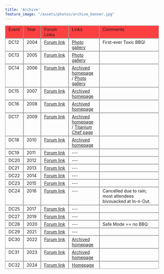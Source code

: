```yaml
---
title: 'Archive'
feature_image: "/assets/photos/archive_banner.jpg"
---
```


<style type="text/css">

.div-table{
	display: table;
	width: 100%;
}
.table-row {
	display: table-row;
}
.table-heading {
	display: table-header-group;
}
.table-cell, .table-head {
	border: 1px solid #999999;
	display: table-cell;
	padding: 3px 10px;
}
.table-head {
	background-color: #FF4040;
	font-weight: italic;
}
.table-body {
	display: table-row-group;
}
.forum {
    width: 18%;
}
.links {
    width: 20%;
}

</style>

<div class="div-table">
<div class="table-body">
<div class="table-row">
<div class="table-head event">Event</div>
<div class="table-head year">Year</div>
<div class="table-head forum">Forum Links</div>
<div class="table-head links">Links</div>
<div class="table-head comments">Comments</div>
</div>
<div class="table-row">
<div class="table-cell">DC12</div>
<div class="table-cell">2004</div>
<div class="table-cell"><a href="https://forum.defcon.org/node/4541">Forum link</a></div>
<div class="table-cell"><a href="https://web.archive.org/web/20070809063835/http://www.toxicbbq.com/photogallery/ToxicBBQ1/">Photo gallery</a></div>
<div class="table-cell">First-ever Toxic BBQ!</div>
</div>
<div class="table-row">
<div class="table-cell">DC13</div>
<div class="table-cell">2005</div>
<div class="table-cell"><a href="https://forum.defcon.org/node/523">Forum link</a></div>
<div class="table-cell"><a href="https://web.archive.org/web/20070809064017/http://www.toxicbbq.com/photogallery/ToxicBBQ2/">Photo gallery</a></div>
<div class="table-cell">&nbsp;</div>
</div>
<div class="table-row">
<div class="table-cell">DC14</div>
<div class="table-cell">2006</div>
<div class="table-cell"><a href="https://forum.defcon.org/node/339">Forum link</a></div>
<div class="table-cell"><a href="https://web.archive.org/web/20060616042958/http://www.toxicbbq.com:80/">Archived homepage</a> / <a href="https://web.archive.org/web/20070809024833/http://www.toxicbbq.com/photogallery/ToxicBBQ3/">Photo gallery</a></div>
<div class="table-cell">&nbsp;</div>
</div>
<div class="table-row">
<div class="table-cell">DC15</div>
<div class="table-cell">2007</div>
<div class="table-cell"><a href="https://forum.defcon.org/node/557">Forum link</a></div>
<div class="table-cell"><a href="https://web.archive.org/web/20070821012050/http://www.toxicbbq.com/index.php">Archived homepage</a></div>
<div class="table-cell">&nbsp;</div>
</div>
<div class="table-row">
<div class="table-cell">DC16</div>
<div class="table-cell">2008</div>
<div class="table-cell"><a href="https://forum.defcon.org/node/413">Forum link</a></div>
<div class="table-cell"><a href="https://web.archive.org/web/20081217013550/http://www.toxicbbq.com:80/">Archived homepage</a></div>
<div class="table-cell">&nbsp;</div>
</div>
<div class="table-row">
<div class="table-cell">DC17</div>
<div class="table-cell">2009</div>
<div class="table-cell"><a href="https://forum.defcon.org/node/430">Forum link</a></div>
<div class="table-cell"><a href="https://web.archive.org/web/20090717111830/http://www.toxicbbq.com/index.php">Archived homepage</a> / <a href="https://web.archive.org/web/20090718120256/http://titaniumchef.toxicbbq.com/">Titanium Chef page</a></div>
<div class="table-cell">&nbsp;</div>
</div>
<div class="table-row">
<div class="table-cell">DC18</div>
<div class="table-cell">2010</div>
<div class="table-cell"><a href="https://forum.defcon.org/node/506">Forum link</a></div>
<div class="table-cell"><a href="https://web.archive.org/web/20160514221618/http://toxicbbq.com/">Archived homepage</a></div>
<div class="table-cell">&nbsp;</div>
</div>
<div class="table-row">
<div class="table-cell">DC19</div>
<div class="table-cell">2011</div>
<div class="table-cell"><a href="https://forum.defcon.org/node/589">Forum link</a></div>
<div class="table-cell">---</div>
<div class="table-cell">&nbsp;</div>
</div>
<div class="table-row">
<div class="table-cell">DC20</div>
<div class="table-cell">2012</div>
<div class="table-cell"><a href="https://forum.defcon.org/node/645">Forum link</a></div>
<div class="table-cell">---</div>
<div class="table-cell">&nbsp;</div>
</div>
<div class="table-row">
<div class="table-cell">DC21</div>
<div class="table-cell">2013</div>
<div class="table-cell"><a href="https://forum.defcon.org/node/748">Forum link</a></div>
<div class="table-cell">---</div>
<div class="table-cell">&nbsp;</div>
</div>
<div class="table-row">
<div class="table-cell">DC22</div>
<div class="table-cell">2014</div>
<div class="table-cell"><a href="https://forum.defcon.org/node/14932">Forum link</a></div>
<div class="table-cell">---</div>
<div class="table-cell">&nbsp;</div>
</div>
<div class="table-row">
<div class="table-cell">DC23</div>
<div class="table-cell">2015</div>
<div class="table-cell"><a href="https://forum.defcon.org/node/220748">Forum link</a></div>
<div class="table-cell">---</div>
<div class="table-cell">&nbsp;</div>
</div>
<div class="table-row">
<div class="table-cell">DC24</div>
<div class="table-cell">2016</div>
<div class="table-cell"><a href="https://forum.defcon.org/node/223494">Forum link</a></div>
<div class="table-cell">---</div>
<div class="table-cell">Cancelled due to rain; most attendees bivouacked at In-n-Out.</div>
</div>
<div class="table-row">
<div class="table-cell">DC25</div>
<div class="table-cell">2017</div>
<div class="table-cell"><a href="https://forum.defcon.org/node/226062">Forum link</a></div>
<div class="table-cell">---</div>
<div class="table-cell">&nbsp;</div>
</div>
<div class="table-row">
<div class="table-cell">DC27</div>
<div class="table-cell">2019</div>
<div class="table-cell"><a href="https://forum.defcon.org/node/228155">Forum link</a></div>
<div class="table-cell">---</div>
<div class="table-cell">&nbsp;</div>
</div>
<div class="table-row">
<div class="table-cell">DC28</div>
<div class="table-cell">2020</div>
<div class="table-cell"><a href="https://forum.defcon.org/node/231400">Forum link</a></div>
<div class="table-cell">---</div>
<div class="table-cell">Safe Mode == no BBQ.</div>
</div>
<div class="table-row">
<div class="table-cell">DC29</div>
<div class="table-cell">2021</div>
<div class="table-cell"><a href="https://forum.defcon.org/node/236426">Forum link</a></div>
<div class="table-cell">---</div>
<div class="table-cell">&nbsp;</div>
</div>
<div class="table-row">
<div class="table-cell">DC30</div>
<div class="table-cell">2022</div>
<div class="table-cell"><a href="https://forum.defcon.org/node/240980">Forum link</a></div>
<div class="table-cell"><a href="https://web.archive.org/web/20220807220755/https://www.toxicbbq.org/">Archived homepage</a></div>
<div class="table-cell">&nbsp;</div>
</div>
<div class="table-row">
<div class="table-cell">DC31</div>
<div class="table-cell">2023</div>
<div class="table-cell"><a href="https://forum.defcon.org/node/244836">Forum link</a></div>
<div class="table-cell"><a href="https://web.archive.org/web/20230624132023/https://www.toxicbbq.org/">Archived homepage</a></div>
<div class="table-cell">&nbsp;</div>
</div>
<div class="table-row">
<div class="table-cell">DC32</div>
<div class="table-cell">2024</div>
<div class="table-cell"><a href="https://forum.defcon.org/node/249587">Forum link</a></div>
<div class="table-cell"><a href="/">Homepage</a></div>
<div class="table-cell">&nbsp;</div>
</div>
</div>
</div>

<br>
